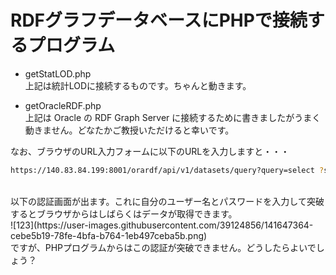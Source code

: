 # RDFグラフデータベースにPHPで接続するプログラム

* getStatLOD.php<br>
上記は統計LODに接続するものです。ちゃんと動きます。

* getOracleRDF.php<br>
上記は Oracle の RDF Graph Server に接続するために書きましたがうまく動きません。どなたかご教授いただけると幸いです。


なお、ブラウザのURL入力フォームに以下のURLを入力しますと・・・
```bash
https://140.83.84.199:8001/orardf/api/v1/datasets/query?query=select ?s ?p ?o where { ?s ?p ?o} limit 10&datasource=OLACLEMIRKODB2&datasetDef={"metadata":[{"networkOwner":"ADMIN","networkName":"SEMNET01","models":["data1980"]}]}
```
<br>
以下の認証画面が出ます。これに自分のユーザー名とパスワードを入力して突破するとブラウザからはしばらくはデータが取得できます。<br>
 ![123](https://user-images.githubusercontent.com/39124856/141647364-cebe5b19-78fe-4bfa-b764-1eb497ceba5b.png)
 <br>
ですが、PHPプログラムからはこの認証が突破できません。どうしたらよいでしょう？


